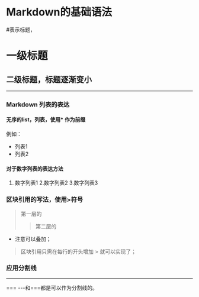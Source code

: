 # Markdown的基础语法
\#表示标题，
# 一级标题
## 二级标题，标题逐渐变小

----
### Markdown 列表的表达
#### 无序的list，列表，使用* 作为前缀
例如：
* 列表1
* 列表2

#### 对于数字列表的表达方法
1. 数字列表1
2.数字列表2
3.数字列表3

### 区块引用的写法，使用\>符号
> 第一层的
>   >  第二层的
* 注意可以叠加；
> 区块引用只需在每行的开头增加 \>
> 就可以实现了；

### 应用分割线
---
===
\---和\===都是可以作为分割线的。
